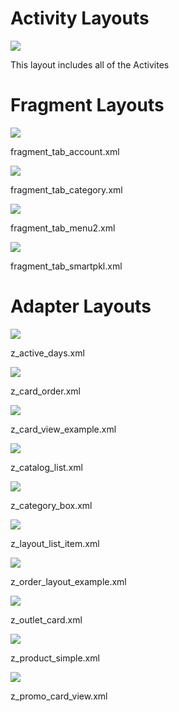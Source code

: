 # Activity Layouts
![](https://github.com/rickyhemawan/ImagesForReadme/blob/master/DefinitelyNotLoginSS/AllActivities.PNG)

This layout includes all of the Activites

# Fragment Layouts
![](https://github.com/rickyhemawan/ImagesForReadme/blob/master/DefinitelyNotLoginSS/FragmentTabAccount.PNG)

fragment_tab_account.xml

![](https://github.com/rickyhemawan/ImagesForReadme/blob/master/DefinitelyNotLoginSS/FragmentTabCategory.PNG)

fragment_tab_category.xml

![](https://github.com/rickyhemawan/ImagesForReadme/blob/master/DefinitelyNotLoginSS/FragmentTabMenu2.PNG)

fragment_tab_menu2.xml

![](https://github.com/rickyhemawan/ImagesForReadme/blob/master/DefinitelyNotLoginSS/FragmentTabSmartPKL.PNG)

fragment_tab_smartpkl.xml
# Adapter Layouts
![](https://github.com/rickyhemawan/ImagesForReadme/blob/master/DefinitelyNotLoginSS/zActiveDays.PNG)

z_active_days.xml

![](https://github.com/rickyhemawan/ImagesForReadme/blob/master/DefinitelyNotLoginSS/zCardOrder.PNG)

z_card_order.xml

![](https://github.com/rickyhemawan/ImagesForReadme/blob/master/DefinitelyNotLoginSS/zCardViewExample.PNG)

z_card_view_example.xml

![](https://github.com/rickyhemawan/ImagesForReadme/blob/master/DefinitelyNotLoginSS/zCatalogList.PNG)

z_catalog_list.xml

![](https://github.com/rickyhemawan/ImagesForReadme/blob/master/DefinitelyNotLoginSS/zCategoryBox.PNG)

z_category_box.xml

![](https://github.com/rickyhemawan/ImagesForReadme/blob/master/DefinitelyNotLoginSS/zLayoutListItem.PNG)

z_layout_list_item.xml

![](https://github.com/rickyhemawan/ImagesForReadme/blob/master/DefinitelyNotLoginSS/zOrderLayoutExample.PNG)

z_order_layout_example.xml

![](https://github.com/rickyhemawan/ImagesForReadme/blob/master/DefinitelyNotLoginSS/zOutletCard.PNG)

z_outlet_card.xml

![](https://github.com/rickyhemawan/ImagesForReadme/blob/master/DefinitelyNotLoginSS/zProductSimple.PNG)

z_product_simple.xml

![](https://github.com/rickyhemawan/ImagesForReadme/blob/master/DefinitelyNotLoginSS/zPromoCardView.PNG)

z_promo_card_view.xml
